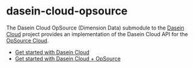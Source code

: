 dasein-cloud-opsource
=====================

The Dasein Cloud OpSource (Dimension Data) submodule to the [Dasein Cloud](https://github.com/greese/dasein-cloud) project provides
an implementation of the Dasein Cloud API for the [OpSource Cloud](http://www.opsource.net/Services/Public-Cloud).

* [Get started with Dasein Cloud](https://github.com/dasein-cloud)
* [Get started with Dasein Cloud + OpSource](https://github.com/greese/dasein-cloud-opsource/wiki)

